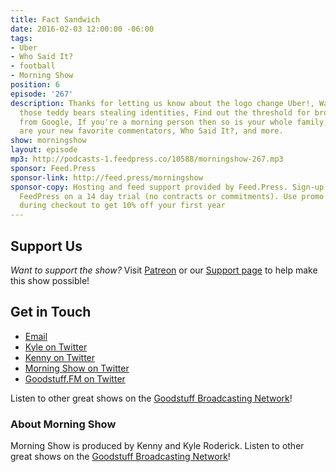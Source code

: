 ```yaml
---
title: Fact Sandwich
date: 2016-02-03 12:00:00 -06:00
tags:
- Uber
- Who Said It?
- football
- Morning Show
position: 6
episode: '267'
description: Thanks for letting us know about the logo change Uber!, Watch out for
  those teddy bears stealing identities, Find out the threshold for broken eardrums
  from Google, If you're a morning person then so is your whole family, Key & Peele
  are your new favorite commentators, Who Said It?, and more.
show: morningshow
layout: episode
mp3: http://podcasts-1.feedpress.co/10588/morningshow-267.mp3
sponsor: Feed.Press
sponsor-link: http://feed.press/morningshow
sponsor-copy: Hosting and feed support provided by Feed.Press. Sign-up today and try
  FeedPress on a 14 day trial (no contracts or commitments). Use promo code `morningshow`
  during checkout to get 10% off your first year
---
```


## Support Us
*Want to support the show?* Visit [Patreon](http://patreon.com/morningshow) or our [Support page](http://goodstuff.fm/support) to help make this show possible!

## Get in Touch
* [Email](mailto:kyle@goodstuff.fm)
* [Kyle on Twitter](http://twitter.com/dogburps)
* [Kenny on Twitter](http://twitter.com/pizzarobotics)
* [Morning Show on Twitter](http://twitter.com/morningshowam)
* [Goodstuff.FM on Twitter](http://twitter.com/goodstufffm)

Listen to other great shows on the [Goodstuff Broadcasting Network](http://goodstuff.fm/broadcasts)!

### About Morning Show
Morning Show is produced by Kenny and Kyle Roderick. Listen to other great shows on the [Goodstuff Broadcasting Network](http://goodstuff.fm/)!
